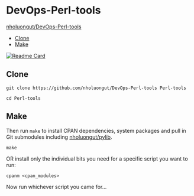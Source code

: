# DevOps-Perl-tools

[nholuongut/DevOps-Perl-tools](https://github.com/nholuongut/DevOps-Perl-tools)

<!-- INDEX_START -->

- [Clone](#clone)
- [Make](#make)

<!-- INDEX_END -->

[![Readme Card](https://github-readme-stats.vercel.app/api/pin/?username=nholuongut&repo=DevOps-Perl-tools&theme=ambient_gradient&description_lines_count=3)](https://github.com/nholuongut/DevOps-Perl-tools)

## Clone

```shell
git clone https://github.com/nholuongut/DevOps-Perl-tools Perl-tools

cd Perl-tools
```

## Make

Then run `make` to install CPAN dependencies, system packages and pull in Git submodules including [nholuongut/pylib](https://github.com/nholuongut/lib).

```shell
make
```

OR install only the individual bits you need for a specific script you want to run:

```shell
cpanm <cpan_modules>
```

Now run whichever script you came for...
